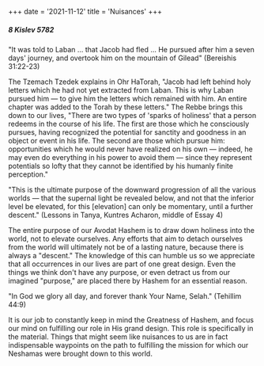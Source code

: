 +++
date = '2021-11-12'
title = 'Nuisances'
+++

##### 8 Kislev 5782

"It was told to Laban ... that Jacob had fled ... He pursued after him a seven days' journey, and overtook him on the mountain of Gilead" (Bereishis 31:22-23)

The Tzemach Tzedek explains in Ohr HaTorah, "Jacob had left behind holy letters which he had not yet extracted from Laban. This is why Laban pursued him — to give him the letters which remained with him. An entire chapter was added to the Torah by these letters." The Rebbe brings this down to our lives, "There are two types of 'sparks of holiness' that a person redeems in the course of his life. The first are those which he consciously pursues, having recognized the potential for sanctity and goodness in an object or event in his life. The second are those which pursue him: opportunities which he would never have realized on his own — indeed, he may even do everything in his power to avoid them — since they represent potentials so lofty that they cannot be identified by his humanly finite perception."

"This is the ultimate purpose of the downward progression of all the various worlds — that the supernal light be revealed below, and not that the inferior level be elevated, for this [elevation] can only be momentary, until a further descent." (Lessons in Tanya, Kuntres Acharon, middle of Essay 4)

The entire purpose of our Avodat Hashem is to draw down holiness into the world, not to elevate ourselves. Any efforts that aim to detach ourselves from the world will ultimately not be of a lasting nature, because there is always a "descent." The knowledge of this can humble us so we appreciate that all occurrences in our lives are part of one great design. Even the things we think don't have any purpose, or even detract us from our imagined "purpose," are placed there by Hashem for an essential reason.

"In God we glory all day, and forever thank Your Name, Selah." (Tehillim 44:9)

It is our job to constantly keep in mind the Greatness of Hashem, and focus our mind on fulfilling our role in His grand design. This role is specifically in the material. Things that might seem like nuisances to us are in fact indispensable waypoints on the path to fulfilling the mission for which our Neshamas were brought down to this world.
